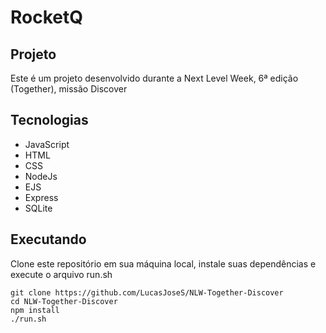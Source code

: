 # RocketQ
## Projeto
Este é um projeto desenvolvido durante a Next Level Week, 6ª edição (Together), missão Discover

## Tecnologias
- JavaScript
- HTML
- CSS
- NodeJs
- EJS
- Express
- SQLite

## Executando
Clone este repositório em sua máquina local, instale suas dependências e execute o arquivo run.sh
```
git clone https://github.com/LucasJoseS/NLW-Together-Discover
cd NLW-Together-Discover
npm install
./run.sh
```
